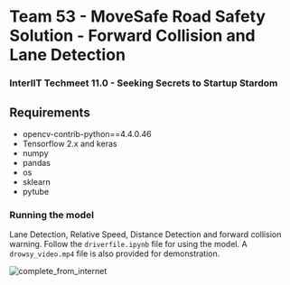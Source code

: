 # Team 53 - MoveSafe Road Safety Solution - Forward Collision and Lane Detection

### InterIIT Techmeet 11.0 - Seeking Secrets to Startup Stardom

## Requirements
* opencv-contrib-python==4.4.0.46
* Tensorflow 2.x and keras
* numpy
* pandas
* os
* sklearn
* pytube

### Running the model 

Lane Detection, Relative Speed, Distance Detection and forward collision warning.
Follow the `driverfile.ipynb` file for using the model. A `drowsy_video.mp4` file is also provided for demonstration.

![complete_from_internet](https://user-images.githubusercontent.com/122287288/217520698-39c24a3e-8f75-44c2-a13b-9c5adf0726d8.gif)


